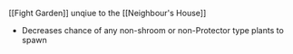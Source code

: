 [[Fight Garden]] unqiue to the [[Neighbour's House]]

- Decreases chance of any non-shroom or non-Protector type plants to spawn
